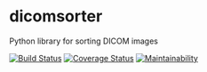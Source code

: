 # dicomsorter
Python library for sorting DICOM images

[![Build Status](https://travis-ci.org/dicomsort/dicomsorter.svg?branch=master)](https://travis-ci.org/dicomsort/dicomsorter)
[![Coverage Status](https://coveralls.io/repos/github/dicomsort/dicomsorter/badge.svg?branch=master)](https://coveralls.io/github/dicomsort/dicomsorter?branch=master)
[![Maintainability](https://api.codeclimate.com/v1/badges/57746e94e1700e645e64/maintainability)](https://codeclimate.com/github/dicomsort/dicomsorter/maintainability)
